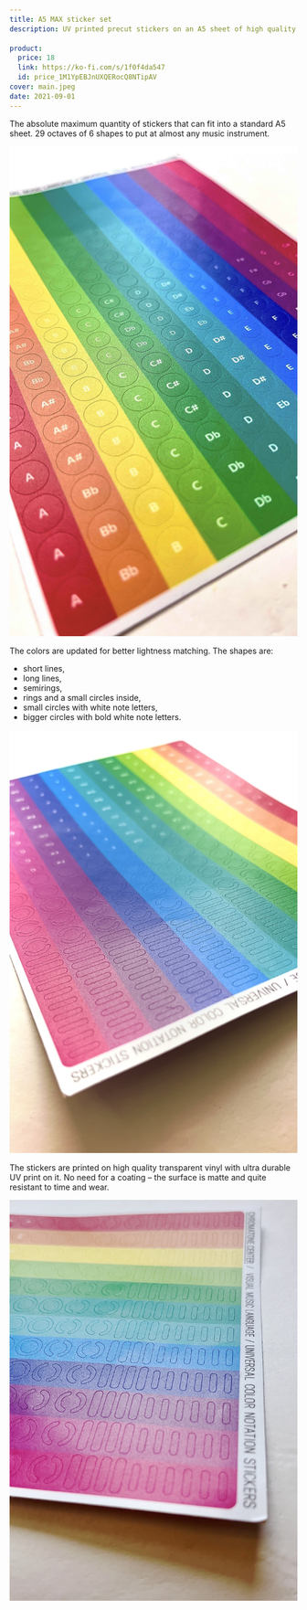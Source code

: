 ```yaml
---
title: A5 MAX sticker set
description: UV printed precut stickers on an A5 sheet of high quality transparent vinyl

product:
  price: 18
  link: https://ko-fi.com/s/1f0f4da547
  id: price_1M1YpEBJnUXQERocQ8NTipAV
cover: main.jpeg
date: 2021-09-01
---
```


The absolute maximum quantity of stickers that can fit into a standard A5 sheet. 29 octaves of 6 shapes to put at almost any music instrument.

![](./angle.jpeg)

The colors are updated for better lightness matching. The shapes are:

- short lines,
- long lines,
- semirings,
- rings and a small circles inside,
- small circles with white note letters,
- bigger circles with bold white note letters.

![](./float.jpeg)

The stickers are printed on high quality transparent vinyl with ultra durable UV print on it. No need for a coating – the surface is matte and quite resistant to time and wear.

![](./float2.jpeg)
